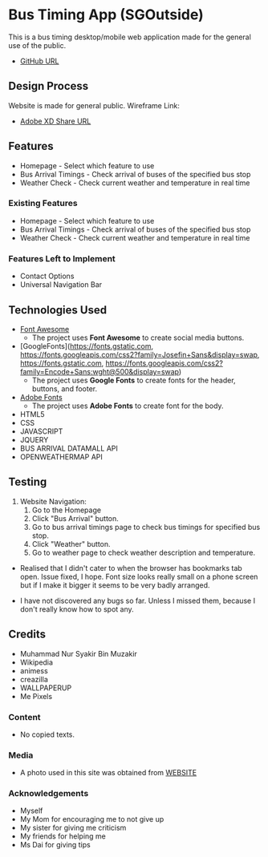 # Bus Timing App (SGOutside)

This is a bus timing desktop/mobile web application made for the general use of the public.
- [GitHub URL]()
## Design Process

Website is made for general public.
Wireframe Link:
- [Adobe XD Share URL](https://xd.adobe.com/view/0db824d2-6211-46e1-b163-0dd5f1206b8e-58eb/)

## Features

- Homepage - Select which feature to use
- Bus Arrival Timings - Check arrival of buses of the specified bus stop
- Weather Check - Check current weather and temperature in real time
### Existing Features
- Homepage - Select which feature to use
- Bus Arrival Timings - Check arrival of buses of the specified bus stop
- Weather Check - Check current weather and temperature in real time
### Features Left to Implement
- Contact Options
- Universal Navigation Bar
## Technologies Used

- [Font Awesome](https://cdnjs.cloudflare.com/ajax/libs/font-awesome/4.7.0/css/font-awesome.min.css)
    - The project uses **Font Awesome** to create social media buttons.
- [GoogleFonts](https://fonts.gstatic.com, https://fonts.googleapis.com/css2?family=Josefin+Sans&display=swap, https://fonts.gstatic.com, https://fonts.googleapis.com/css2?family=Encode+Sans:wght@500&display=swap)
    - The project uses **Google Fonts** to create fonts for the header, buttons, and footer.
- [Adobe Fonts](https://use.typekit.net/xdd7oep.css)
    - The project uses **Adobe Fonts** to create font for the body.
- HTML5
- CSS
- JAVASCRIPT
- JQUERY
- BUS ARRIVAL DATAMALL API
- OPENWEATHERMAP API

## Testing
1. Website Navigation:
    1. Go to the Homepage
    2. Click "Bus Arrival" button.
    3. Go to bus arrival timings page to check bus timings for specified bus stop.
    4. Click "Weather" button.
    5. Go to weather page to check weather description and temperature.

- Realised that I didn't cater to when the browser has bookmarks tab open. Issue fixed, I hope. Font size looks really small on a phone screen but if I make it bigger it seems to be very badly arranged. 

- I have not discovered any bugs so far. Unless I missed them, because I don't really know how to spot any.
## Credits
- Muhammad Nur Syakir Bin Muzakir
- Wikipedia
- animess
- creazilla
- WALLPAPERUP
- Me Pixels
### Content
- No copied texts.

### Media
- A photo used in this site was obtained from [WEBSITE](URL)
### Acknowledgements

- Myself
- My Mom for encouraging me to not give up
- My sister for giving me criticism
- My friends for helping me
- Ms Dai for giving tips
